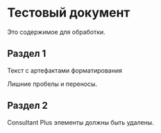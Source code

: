 # Тестовый документ
Это содержимое для обработки.

## Раздел 1
Текст с артефактами форматирования


Лишние пробелы и переносы.

## Раздел 2
Consultant Plus элементы должны быть удалены.
